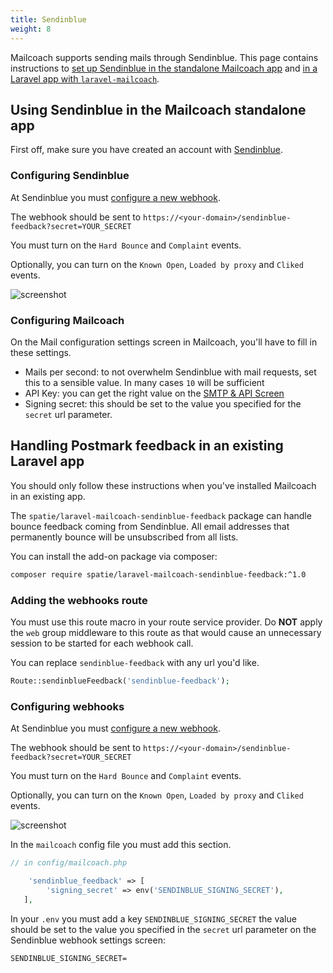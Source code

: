 ```yaml
---
title: Sendinblue
weight: 8
---
```


Mailcoach supports sending mails through Sendinblue. This page contains instructions to [set up Sendinblue in the standalone Mailcoach app](/docs/self-hosted/v6/configuring-mail-providers/sendinblue#using-sendinblue-in-the-mailcoach-standalone-app) and [in a Laravel app with `laravel-mailcoach`](/docs/self-hosted/v6/configuring-mail-providers/sendinblue#handling-sendinblue-feedback-in-an-existing-laravel-app).

## Using Sendinblue in the Mailcoach standalone app

First off, make sure you have created an account with [Sendinblue](https://sendinblue.com).

### Configuring Sendinblue

At Sendinblue you must [configure a new webhook](https://app-smtp.sendinblue.com/webhook).

The webhook should be sent to `https://<your-domain>/sendinblue-feedback?secret=YOUR_SECRET`

You must turn on the `Hard Bounce` and `Complaint` events.

Optionally, you can turn on the `Known Open`, `Loaded by proxy` and `Cliked` events.

![screenshot](/images/docs/self-hosted/v6/sendinblue/sendinblue-webhooks.png)

### Configuring Mailcoach

On the Mail configuration settings screen in Mailcoach, you'll have to fill in these settings.

- Mails per second: to not overwhelm Sendinblue with mail requests, set this to a sensible value. In many cases `10` will be sufficient
- API Key: you can get the right value on the [SMTP & API Screen](https://account.sendinblue.com/advanced/api)
- Signing secret: this should be set to the value you specified for the `secret` url parameter.

## Handling Postmark feedback in an existing Laravel app

You should only follow these instructions when you've installed Mailcoach in an existing app.

The `spatie/laravel-mailcoach-sendinblue-feedback` package can handle bounce feedback coming from Sendinblue. All email addresses that permanently bounce will be unsubscribed from all lists.

You can install the add-on package via composer:

```bash
composer require spatie/laravel-mailcoach-sendinblue-feedback:^1.0
```

### Adding the webhooks route

You must use this route macro in your route service provider. Do **NOT** apply the `web` group middleware to this route as that would cause an unnecessary session to be started for each webhook call.

You can replace `sendinblue-feedback` with any url you'd like.


```php
Route::sendinblueFeedback('sendinblue-feedback');
```

### Configuring webhooks

At Sendinblue you must [configure a new webhook](https://app-smtp.sendinblue.com/webhook).

The webhook should be sent to `https://<your-domain>/sendinblue-feedback?secret=YOUR_SECRET`

You must turn on the `Hard Bounce` and `Complaint` events.

Optionally, you can turn on the `Known Open`, `Loaded by proxy` and `Cliked` events.

![screenshot](/images/docs/self-hosted/v6/sendinblue/sendinblue-webhooks.png)

In the `mailcoach` config file you must add this section.

```php
// in config/mailcoach.php

    'sendinblue_feedback' => [
        'signing_secret' => env('SENDINBLUE_SIGNING_SECRET'),
   ],
```

In your `.env` you must add a key `SENDINBLUE_SIGNING_SECRET` the value should be set to the value you specified in the `secret` url parameter on the Sendinblue webhook settings screen:

```
SENDINBLUE_SIGNING_SECRET=
```
